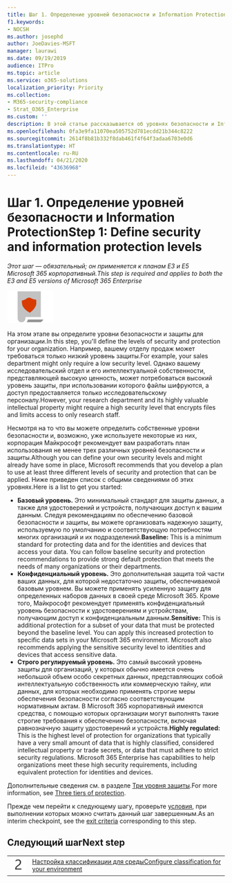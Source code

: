 ```yaml
---
title: Шаг 1. Определение уровней безопасности и Information Protection
f1.keywords:
- NOCSH
ms.author: josephd
author: JoeDavies-MSFT
manager: laurawi
ms.date: 09/19/2019
audience: ITPro
ms.topic: article
ms.service: o365-solutions
localization_priority: Priority
ms.collection:
- M365-security-compliance
- Strat_O365_Enterprise
ms.custom: ''
description: В этой статье рассказывается об уровнях безопасности и Information Protection в организации и о том, как их настроить.
ms.openlocfilehash: 0fa3e9fa11070ea505752d781ecdd21b344c8222
ms.sourcegitcommit: 2614f8b81b332f8dab461f4f64f3adaa6703e0d6
ms.translationtype: HT
ms.contentlocale: ru-RU
ms.lasthandoff: 04/21/2020
ms.locfileid: "43636968"
---
```

# <a name="step-1-define-security-and-information-protection-levels"></a><span data-ttu-id="200cb-103">Шаг 1. Определение уровней безопасности и Information Protection</span><span class="sxs-lookup"><span data-stu-id="200cb-103">Step 1: Define security and information protection levels</span></span>

<span data-ttu-id="200cb-104">*Этот шаг — обязательный; он применяется к планам E3 и E5 Microsoft 365 корпоративный.*</span><span class="sxs-lookup"><span data-stu-id="200cb-104">*This step is required and applies to both the E3 and E5 versions of Microsoft 365 Enterprise*</span></span>

![Этап 6. Защита данных](../media/deploy-foundation-infrastructure/infoprotection_icon-small.png)

<span data-ttu-id="200cb-106">На этом этапе вы определите уровни безопасности и защиты для организации.</span><span class="sxs-lookup"><span data-stu-id="200cb-106">In this step, you'll define the levels of security and protection for your organization.</span></span> <span data-ttu-id="200cb-107">Например, вашему отделу продаж может требоваться только низкий уровень защиты.</span><span class="sxs-lookup"><span data-stu-id="200cb-107">For example, your sales department might only require a low security level.</span></span> <span data-ttu-id="200cb-108">Однако вашему исследовательский отдел и его интеллектуальной собственности, представляющей высокую ценность, может потребоваться высокий уровень защиты, при использовании которого файлы шифруются, а доступ предоставляется только исследовательскому персоналу.</span><span class="sxs-lookup"><span data-stu-id="200cb-108">However, your research department and its highly valuable intellectual property might require a high security level that encrypts files and limits access to only research staff.</span></span>

<span data-ttu-id="200cb-109">Несмотря на то что вы можете определить собственные уровни безопасности и, возможно, уже используете некоторые из них, корпорация Майкрософт рекомендует вам разработать план использования не менее трех различных уровней безопасности и защиты.</span><span class="sxs-lookup"><span data-stu-id="200cb-109">Although you can define your own security levels and might already have some in place, Microsoft recommends that you develop a plan to use at least three different levels of security and protection that can be applied.</span></span> <span data-ttu-id="200cb-110">Ниже приведен список с общими сведениями об этих уровнях.</span><span class="sxs-lookup"><span data-stu-id="200cb-110">Here is a list to get you started:</span></span> 

- <span data-ttu-id="200cb-p103">**Базовый уровень.** Это минимальный стандарт для защиты данных, а также для удостоверений и устройств, получающих доступ к вашим данным. Следуя рекомендациям по обеспечению базовой безопасности и защиты, вы можете организовать надежную защиту, используемую по умолчанию и соответствующую потребностям многих организаций и их подразделений.</span><span class="sxs-lookup"><span data-stu-id="200cb-p103">**Baseline:** This is a minimum standard for protecting data and for the identities and devices that access your data. You can follow baseline security and protection recommendations to provide strong default protection that meets the needs of many organizations or their departments.</span></span>
- <span data-ttu-id="200cb-p104">**Конфиденциальный уровень.** Это дополнительная защита той части ваших данных, для которой недостаточно защиты, обеспечиваемой базовым уровнем. Вы можете применять усиленную защиту для определенных наборов данных в своей среде Microsoft 365. Кроме того, Майкрософт рекомендует применять конфиденциальный уровень безопасности к удостоверениям и устройствам, получающим доступ к конфиденциальным данным.</span><span class="sxs-lookup"><span data-stu-id="200cb-p104">**Sensitive:** This is additional protection for a subset of your data that must be protected beyond the baseline level. You can apply this increased protection to specific data sets in your Microsoft 365 environment. Microsoft also recommends applying the sensitive security level to identities and devices that access sensitive data.</span></span>
- <span data-ttu-id="200cb-p105">**Строго регулируемый уровень.** Это самый высокий уровень защиты для организаций, у которых обычно имеется очень небольшой объем особо секретных данных, представляющих собой интеллектуальную собственность или коммерческую тайну, или данных, для которых необходимо применять строгие меры обеспечения безопасности согласно соответствующим нормативным актам. В Microsoft 365 корпоративный имеются средства, с помощью которых организации могут выполнять такие строгие требования к обеспечению безопасности, включая равнозначную защиту удостоверений и устройств.</span><span class="sxs-lookup"><span data-stu-id="200cb-p105">**Highly regulated:** This is the highest level of protection for organizations that typically have a very small amount of data that is highly classified, considered intellectual property or trade secrets, or data that must adhere to strict security regulations. Microsoft 365 Enterprise has capabilities to help organizations meet these high security requirements, including equivalent protection for identities and devices.</span></span>

<span data-ttu-id="200cb-118">Дополнительные сведения см. в разделе [Три уровня защиты](microsoft-365-policies-configurations.md#three-tiers-of-protection).</span><span class="sxs-lookup"><span data-stu-id="200cb-118">For more information, see [Three tiers of protection](microsoft-365-policies-configurations.md#three-tiers-of-protection).</span></span>

<span data-ttu-id="200cb-119">Прежде чем перейти к следующему шагу, проверьте [условия](infoprotect-exit-criteria.md#crit-infoprotect-step1), при выполнении которых можно считать данный шаг завершенным.</span><span class="sxs-lookup"><span data-stu-id="200cb-119">As an interim checkpoint, see the [exit criteria](infoprotect-exit-criteria.md#crit-infoprotect-step1) corresponding to this step.</span></span>

## <a name="next-step"></a><span data-ttu-id="200cb-120">Следующий шаг</span><span class="sxs-lookup"><span data-stu-id="200cb-120">Next step</span></span>

|||
|:-------|:-----|
|![Шаг 2](../media/stepnumbers/Step2.png)|[<span data-ttu-id="200cb-122">Настройка классификации для среды</span><span class="sxs-lookup"><span data-stu-id="200cb-122">Configure classification for your environment</span></span>](infoprotect-configure-classification.md)|
